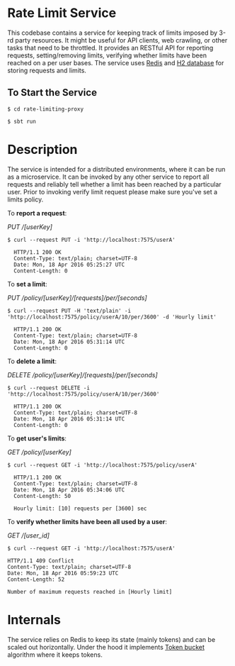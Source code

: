 # Rate Limit Service

This codebase contains a service for keeping track of limits imposed by 3-rd party resources. It might be useful for 
API clients, web crawling, or other tasks that need to be throttled.
It provides an RESTful API for reporting requests, setting/removing limits, verifying whether limits have been reached on
a per user bases. The service uses [Redis](redis.io) and [H2 database](http://www.h2database.com/html/main.html) for 
storing requests and limits.

## To Start the Service

```
$ cd rate-limiting-proxy
```

```
$ sbt run
```

# Description

The service is intended for a distributed environments, where it can be run as a microservice. It can be invoked by any
other service to report all requests and reliably tell whether a limit has been reached by a particular user. Prior to 
invoking verify limit request please make sure you've set a limits policy.

To **report a request**:

*PUT /[userKey]*

```
$ curl --request PUT -i 'http://localhost:7575/userA'

  HTTP/1.1 200 OK
  Content-Type: text/plain; charset=UTF-8
  Date: Mon, 18 Apr 2016 05:25:27 UTC
  Content-Length: 0

```

To **set a limit**:

*PUT /policy/[userKey]/[requests]/per/[seconds]*

```
$ curl --request PUT -H 'text/plain' -i 'http://localhost:7575/policy/userA/10/per/3600' -d 'Hourly limit'

  HTTP/1.1 200 OK
  Content-Type: text/plain; charset=UTF-8
  Date: Mon, 18 Apr 2016 05:31:14 UTC
  Content-Length: 0

```

To **delete a limit**:

*DELETE /policy/[userKey]/[requests]/per/[seconds]*

```
$ curl --request DELETE -i 'http://localhost:7575/policy/userA/10/per/3600'

  HTTP/1.1 200 OK
  Content-Type: text/plain; charset=UTF-8
  Date: Mon, 18 Apr 2016 05:31:14 UTC
  Content-Length: 0

```

To **get user's limits**:

*GET /policy/[userKey]*

```
$ curl --request GET -i 'http://localhost:7575/policy/userA'

  HTTP/1.1 200 OK
  Content-Type: text/plain; charset=UTF-8
  Date: Mon, 18 Apr 2016 05:34:06 UTC
  Content-Length: 50
  
  Hourly limit: [10] requests per [3600] sec

```

To **verify whether limits have been all used by a user**:

*GET /[user_id]*

```
$ curl --request GET -i 'http://localhost:7575/userA'

HTTP/1.1 409 Conflict
Content-Type: text/plain; charset=UTF-8
Date: Mon, 18 Apr 2016 05:59:23 UTC
Content-Length: 52

Number of maximum requests reached in [Hourly limit]
```

# Internals

The service relies on Redis to keep its state (mainly tokens) and can be scaled out horizontally. 
Under the hood it implements [Token bucket](https://en.wikipedia.org/wiki/Token_bucket) algorithm where it keeps tokens.